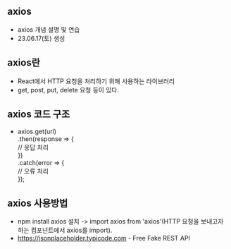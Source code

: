 ## axios
- axios 개념 설명 및 연습
- 23.06.17(토) 생성

## axios란
- React에서 HTTP 요청을 처리하기 위해 사용하는 라이브러리
- get, post, put, delete 요청 등이 있다.

## axios 코드 구조
- axios.get(url) <br>
  .then(response => { <br>
    // 응답 처리 <br>
  }) <br>
  .catch(error => { <br>
    // 오류 처리 <br>
  }); <br>

## axios 사용방법
- npm install axios 설치 -> import axios from 'axios'(HTTP 요청을 보내고자 하는 컴포넌트에서 axios를 import).
- https://jsonplaceholder.typicode.com - Free Fake REST API